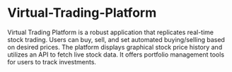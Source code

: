 # Virtual-Trading-Platform
Virtual Trading Platform is a robust application that replicates real-time stock trading. Users can buy, sell, and set automated buying/selling based on desired prices. The platform displays graphical stock price history and utilizes an API to fetch live stock data. It offers portfolio management tools for users to track investments.
